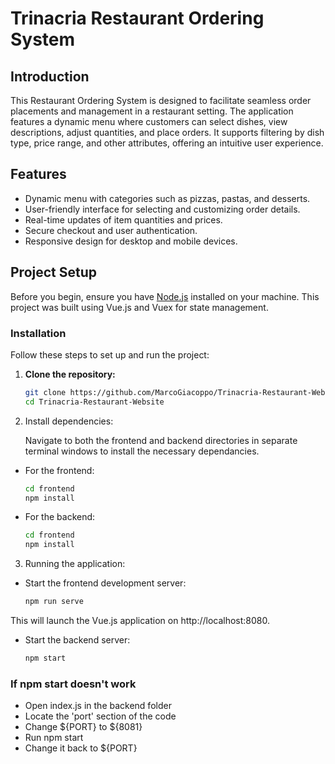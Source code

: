 # Trinacria Restaurant Ordering System

## Introduction

This Restaurant Ordering System is designed to facilitate seamless order placements and management in a restaurant setting. The application features a dynamic menu where customers can select dishes, view descriptions, adjust quantities, and place orders. It supports filtering by dish type, price range, and other attributes, offering an intuitive user experience.

## Features

- Dynamic menu with categories such as pizzas, pastas, and desserts.
- User-friendly interface for selecting and customizing order details.
- Real-time updates of item quantities and prices.
- Secure checkout and user authentication.
- Responsive design for desktop and mobile devices.

## Project Setup

Before you begin, ensure you have [Node.js](https://nodejs.org/) installed on your machine. This project was built using Vue.js and Vuex for state management.

### Installation

Follow these steps to set up and run the project:

1. **Clone the repository:**
   ```bash
   git clone https://github.com/MarcoGiacoppo/Trinacria-Restaurant-Website.git
   cd Trinacria-Restaurant-Website
2. Install dependencies:

   Navigate to both the frontend and backend directories in separate terminal windows to install the necessary dependancies.
- For the frontend:
   ```bash
   cd frontend
   npm install

- For the backend:
   ```bash
   cd frontend
   npm install
3. Running the application:
- Start the frontend development server:
  ```bash
  npm run serve
This will launch the Vue.js application on http://localhost:8080.
- Start the backend server:
  ```bash
  npm start
### If npm start doesn't work
- Open index.js in the backend folder
- Locate the 'port' section of the code
- Change ${PORT} to ${8081}
- Run npm start
- Change it back to ${PORT}

